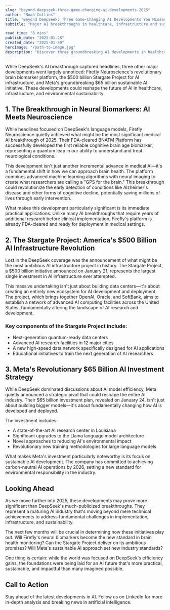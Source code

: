 ```yaml
---
slug: "beyond-deepseek-three-game-changing-ai-developments-2025"
author: "Noah Collins"
title: "Beyond DeepSeek: Three Game-Changing AI Developments You Missed This Week"
subtitle: "Major AI breakthroughs in healthcare, infrastructure and sustainability flying under the radar"

read_time: "8 mins"
publish_date: "2025-01-28"
created_date: "2025-01-30"
heroImage: "/path-to-image.jpg"
description: "Discover three groundbreaking AI developments in healthcare, infrastructure, and sustainability that are reshaping the future of technology beyond the DeepSeek headlines"
---
```


While DeepSeek's AI breakthrough captured headlines, three other major developments went largely unnoticed: Firefly Neuroscience's revolutionary brain biomarker platform, the $500 billion Stargate Project for AI infrastructure, and Meta's groundbreaking $65 billion sustainable AI initiative. These developments could reshape the future of AI in healthcare, infrastructure, and environmental sustainability. 

## 1. The Breakthrough in Neural Biomarkers: AI Meets Neuroscience

While headlines focused on DeepSeek's language models, Firefly Neuroscience quietly achieved what might be the most significant medical AI breakthrough of 2025. Their FDA-cleared BNATM Platform has successfully developed the first reliable cognitive brain age biomarker, representing a quantum leap in our ability to understand and treat neurological conditions.

This development isn't just another incremental advance in medical AI—it's a fundamental shift in how we can approach brain health. The platform combines advanced machine learning algorithms with neural imaging to create what researchers are calling a "GPS for the brain." This breakthrough could revolutionize the early detection of conditions like Alzheimer's disease and other forms of cognitive decline, potentially saving millions of lives through early intervention.

What makes this development particularly significant is its immediate practical applications. Unlike many AI breakthroughs that require years of additional research before clinical implementation, Firefly's platform is already FDA-cleared and ready for deployment in medical settings.

## 2. The Stargate Project: America's $500 Billion AI Infrastructure Revolution

Lost in the DeepSeek coverage was the announcement of what might be the most ambitious AI infrastructure project in history. The Stargate Project, a $500 billion initiative announced on January 21, represents the largest single investment in AI infrastructure ever attempted.

This massive undertaking isn't just about building data centers—it's about creating an entirely new ecosystem for AI development and deployment. The project, which brings together OpenAI, Oracle, and SoftBank, aims to establish a network of advanced AI computing facilities across the United States, fundamentally altering the landscape of AI research and development.

### Key components of the Stargate Project include:
- Next-generation quantum-ready data centers
- Advanced AI research facilities in 12 major cities
- A new high-speed data network specifically designed for AI applications
- Educational initiatives to train the next generation of AI researchers

## 3. Meta's Revolutionary $65 Billion AI Investment Strategy

While DeepSeek dominated discussions about AI model efficiency, Meta quietly announced a strategic pivot that could reshape the entire AI industry. Their $65 billion investment plan, revealed on January 24, isn't just about building bigger models—it's about fundamentally changing how AI is developed and deployed.

The investment includes:
- A state-of-the-art AI research center in Louisiana
- Significant upgrades to the Llama language model architecture
- Novel approaches to reducing AI's environmental impact
- Revolutionary new training methodologies for large language models

What makes Meta's investment particularly noteworthy is its focus on sustainable AI development. The company has committed to achieving carbon-neutral AI operations by 2026, setting a new standard for environmental responsibility in the industry.

## Looking Ahead

As we move further into 2025, these developments may prove more significant than DeepSeek's much-publicized breakthroughs. They represent a maturing AI industry that's moving beyond mere technical achievements to address fundamental challenges in implementation, infrastructure, and sustainability.

The next few months will be crucial in determining how these initiatives play out. Will Firefly's neural biomarkers become the new standard in brain health monitoring? Can the Stargate Project deliver on its ambitious promises? Will Meta's sustainable AI approach set new industry standards?

One thing is certain: while the world was focused on DeepSeek's efficiency gains, the foundations were being laid for an AI future that's more practical, sustainable, and impactful than many imagined possible.

## Call to Action

Stay ahead of the latest developments in AI. Follow us on LinkedIn for more in-depth analysis and breaking news in artificial intelligence.